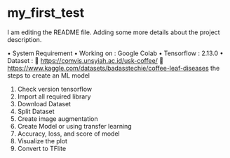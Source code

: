 # my_first_test
I am editing the README file. Adding some more details about the project description.

•	System Requirement
•	Working on : Google Colab
•	Tensorflow : 2.13.0
•	Dataset : 
    	https://comvis.unsyiah.ac.id/usk-coffee/
    	https://www.kaggle.com/datasets/badasstechie/coffee-leaf-diseases
the steps to create an ML model
1.	Check version tensorflow
2.	Import all required library
3.	Download Dataset
4.	Split Dataset
5.	Create image augmentation
6.	Create Model or using transfer learning
7.	Accuracy, loss, and score of model
8.	Visualize the plot
9.	Convert to TFlite

